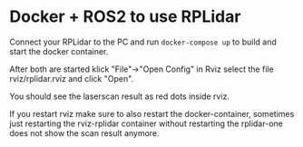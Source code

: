 # Docker + ROS2 to use RPLidar
Connect your RPLidar to the PC and run `docker-compose up` to build and start the docker container.

After both are started klick "File"->"Open Config" in Rviz select the file rviz/rplidar.rviz and click "Open".

You should see the laserscan result as red dots inside rviz.

If you restart rviz make sure to also restart the docker-container, sometimes just restarting the rviz-rplidar container without restarting the rplidar-one does not show the scan result anymore.
